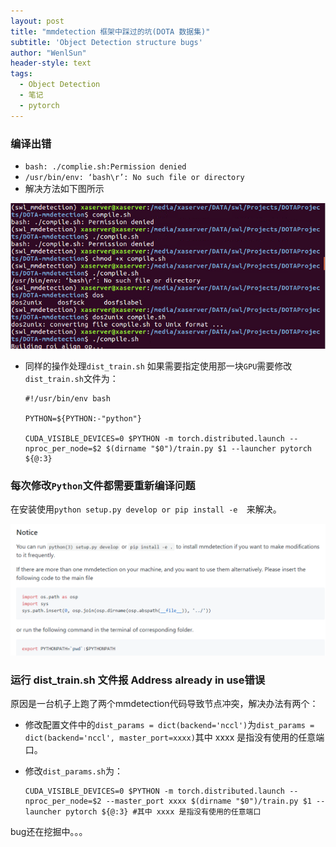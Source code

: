 ```yaml
---
layout: post
title: "mmdetection 框架中踩过的坑(DOTA 数据集)"
subtitle: 'Object Detection structure bugs'
author: "WenlSun"
header-style: text
tags:
  - Object Detection
  - 笔记
  - pytorch
---
```


### 编译出错 

+ `bash: ./complie.sh:Permission denied`
+ `/usr/bin/env: ‘bash\r’: No such file or directory`
+ 解决方法如下图所示

![](/img/post-mmdetection-bug1.png)

+ 同样的操作处理`dist_train.sh` 如果需要指定使用那一块`GPU`需要修改`dist_train.sh`文件为：

  ```
  #!/usr/bin/env bash
  
  PYTHON=${PYTHON:-"python"}
  
  CUDA_VISIBLE_DEVICES=0 $PYTHON -m torch.distributed.launch --nproc_per_node=$2 $(dirname "$0")/train.py $1 --launcher pytorch ${@:3}
  ```


### 每次修改`Python`文件都需要重新编译问题

在安装使用`python setup.py develop or pip install -e  `来解决。

![](/img/post-mmdetection-bug2.png)

### 运行 dist_train.sh 文件报 Address already in use错误

原因是一台机子上跑了两个mmdetection代码导致节点冲突，解决办法有两个：

+ 修改配置文件中的`dist_params = dict(backend='nccl')`为`dist_params = dict(backend='nccl', master_port=xxxx)`其中 xxxx 是指没有使用的任意端口。

+ 修改`dist_params.sh`为：

  ```
  CUDA_VISIBLE_DEVICES=0 $PYTHON -m torch.distributed.launch --nproc_per_node=$2 --master_port xxxx $(dirname "$0")/train.py $1 --launcher pytorch ${@:3} #其中 xxxx 是指没有使用的任意端口
  ```



bug还在挖掘中。。。